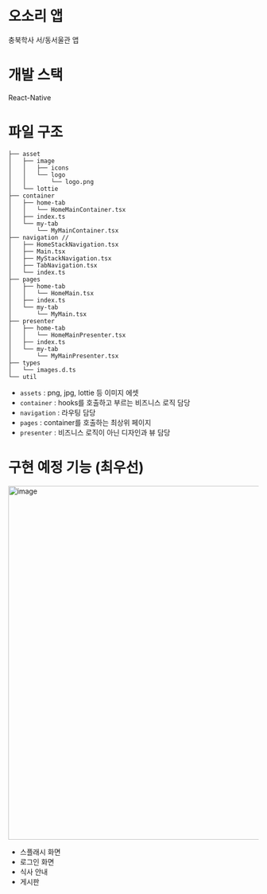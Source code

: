 # 오소리 앱
충북학사 서/동서울관 앱

# 개발 스택
React-Native

# 파일 구조
```
├── asset
│   ├── image
│   │   ├── icons
│   │   └── logo
│   │       └── logo.png
│   └── lottie
├── container
│   ├── home-tab
│   │   └── HomeMainContainer.tsx
│   ├── index.ts
│   └── my-tab
│       └── MyMainContainer.tsx
├── navigation // 
│   ├── HomeStackNavigation.tsx
│   ├── Main.tsx
│   ├── MyStackNavigation.tsx
│   ├── TabNavigation.tsx
│   └── index.ts
├── pages 
│   ├── home-tab
│   │   └── HomeMain.tsx
│   ├── index.ts
│   └── my-tab
│       └── MyMain.tsx
├── presenter 
│   ├── home-tab
│   │   └── HomeMainPresenter.tsx
│   ├── index.ts
│   └── my-tab
│       └── MyMainPresenter.tsx
├── types
│   └── images.d.ts
└── util
```
+ `assets` : png, jpg, lottie 등 이미지 에셋
+ `container` : hooks를 호출하고 부르는 비즈니스 로직 담당
+ `navigation` : 라우팅 담당
+ `pages` : container를 호출하는 최상위 페이지
+ `presenter` : 비즈니스 로직이 아닌 디자인과 뷰 담당

# 구현 예정 기능 (최우선)
<img width="711" alt="image" src="https://user-images.githubusercontent.com/68817095/180480463-43a34eba-eb87-4e51-8a26-2ad9f6a495cb.png">

+ 스플래시 화면
+ 로그인 화면
+ 식사 안내
+ 게시판
